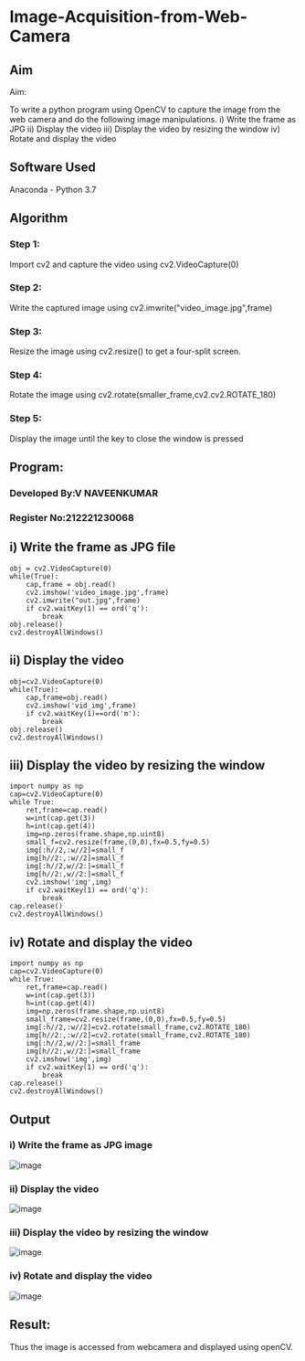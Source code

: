 # Image-Acquisition-from-Web-Camera
## Aim
 
Aim:
 
To write a python program using OpenCV to capture the image from the web camera and do the following image manipulations.
i) Write the frame as JPG 
ii) Display the video 
iii) Display the video by resizing the window
iv) Rotate and display the video

## Software Used
Anaconda - Python 3.7
## Algorithm
### Step 1:
Import cv2 and capture the video using cv2.VideoCapture(0)

### Step 2:
Write the captured image using cv2.imwrite("video_image.jpg",frame)

### Step 3:
Resize the image using cv2.resize() to get a four-split screen.

### Step 4:
Rotate the image using cv2.rotate(smaller_frame,cv2.cv2.ROTATE_180)

### Step 5:
Display the image until the key to close the window is pressed

## Program:

### Developed By:V NAVEENKUMAR
### Register No:212221230068

## i) Write the frame as JPG file
~~~
obj = cv2.VideoCapture(0)
while(True):
    cap,frame = obj.read()
    cv2.imshow('video_image.jpg',frame)
    cv2.imwrite("out.jpg",frame)
    if cv2.waitKey(1) == ord('q'):
        break
obj.release()
cv2.destroyAllWindows()
~~~



## ii) Display the video
~~~
obj=cv2.VideoCapture(0)
while(True):
    cap,frame=obj.read()
    cv2.imshow('vid_img',frame)
    if cv2.waitKey(1)==ord('m'):
        break
obj.release()
cv2.destroyAllWindows()
~~~



## iii) Display the video by resizing the window
~~~
import numpy as np
cap=cv2.VideoCapture(0)
while True:
    ret,frame=cap.read()
    w=int(cap.get(3))
    h=int(cap.get(4))
    img=np.zeros(frame.shape,np.uint8)
    small_f=cv2.resize(frame,(0,0),fx=0.5,fy=0.5)
    img[:h//2,:w//2]=small_f
    img[h//2:,:w//2]=small_f
    img[:h//2,w//2:]=small_f
    img[h//2:,w//2:]=small_f
    cv2.imshow('img',img)
    if cv2.waitKey(1) == ord('q'):
        break
cap.release()
cv2.destroyAllWindows()
~~~




## iv) Rotate and display the video
~~~
import numpy as np
cap=cv2.VideoCapture(0)
while True:
    ret,frame=cap.read()
    w=int(cap.get(3))
    h=int(cap.get(4))
    img=np.zeros(frame.shape,np.uint8)
    small_frame=cv2.resize(frame,(0,0),fx=0.5,fy=0.5)
    img[:h//2,:w//2]=cv2.rotate(small_frame,cv2.ROTATE_180)
    img[h//2:,:w//2]=cv2.rotate(small_frame,cv2.ROTATE_180)
    img[:h//2,w//2:]=small_frame
    img[h//2:,w//2:]=small_frame
    cv2.imshow('img',img)
    if cv2.waitKey(1) == ord('q'):
        break
cap.release()
cv2.destroyAllWindows()
~~~









## Output

### i) Write the frame as JPG image
![image](https://user-images.githubusercontent.com/94165322/226807199-a8f1bb64-66ca-46f6-82eb-87caba726f8a.png)




### ii) Display the video
![image](https://user-images.githubusercontent.com/94165322/226807380-eb44cf8d-0460-4d0a-99c2-9d09b5addfb3.png)



### iii) Display the video by resizing the window
![image](https://user-images.githubusercontent.com/94165322/226807476-6e03a0ce-79f4-4ba9-bd9c-43cd4bfb7498.png)




### iv) Rotate and display the video
![image](https://user-images.githubusercontent.com/94165322/226807566-2f039037-7a2e-42ef-aab4-bfc953a5a049.png)





## Result:
Thus the image is accessed from webcamera and displayed using openCV.

